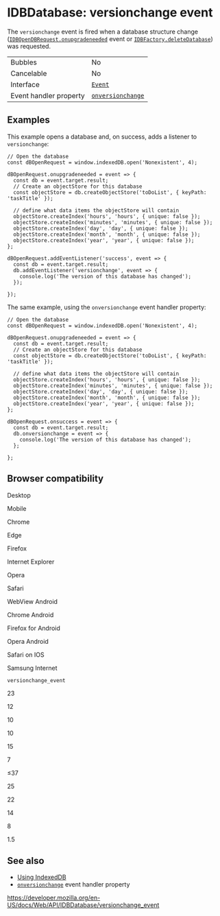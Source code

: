 # IDBDatabase: versionchange event

The `versionchange` event is fired when a database structure change ([`IDBOpenDBRequest.onupgradeneeded`](../idbopendbrequest/onupgradeneeded) event or [`IDBFactory.deleteDatabase`](../idbfactory/deletedatabase)) was requested.

<table><tbody><tr class="odd"><td>Bubbles</td><td>No</td></tr><tr class="even"><td>Cancelable</td><td>No</td></tr><tr class="odd"><td>Interface</td><td><a href="../event"><code>Event</code></a></td></tr><tr class="even"><td>Event handler property</td><td><a href="onversionchange"><code>onversionchange</code></a></td></tr></tbody></table>

## Examples

This example opens a database and, on success, adds a listener to `versionchange`:

    // Open the database
    const dBOpenRequest = window.indexedDB.open('Nonexistent', 4);

    dBOpenRequest.onupgradeneeded = event => {
      const db = event.target.result;
      // Create an objectStore for this database
      const objectStore = db.createObjectStore('toDoList', { keyPath: 'taskTitle' });

      // define what data items the objectStore will contain
      objectStore.createIndex('hours', 'hours', { unique: false });
      objectStore.createIndex('minutes', 'minutes', { unique: false });
      objectStore.createIndex('day', 'day', { unique: false });
      objectStore.createIndex('month', 'month', { unique: false });
      objectStore.createIndex('year', 'year', { unique: false });
    };

    dBOpenRequest.addEventListener('success', event => {
      const db = event.target.result;
      db.addEventListener('versionchange', event => {
        console.log('The version of this database has changed');
      });

    });

The same example, using the `onversionchange` event handler property:

    // Open the database
    const dBOpenRequest = window.indexedDB.open('Nonexistent', 4);

    dBOpenRequest.onupgradeneeded = event => {
      const db = event.target.result;
      // Create an objectStore for this database
      const objectStore = db.createObjectStore('toDoList', { keyPath: 'taskTitle' });

      // define what data items the objectStore will contain
      objectStore.createIndex('hours', 'hours', { unique: false });
      objectStore.createIndex('minutes', 'minutes', { unique: false });
      objectStore.createIndex('day', 'day', { unique: false });
      objectStore.createIndex('month', 'month', { unique: false });
      objectStore.createIndex('year', 'year', { unique: false });
    };

    dBOpenRequest.onsuccess = event => {
      const db = event.target.result;
      db.onversionchange = event => {
        console.log('The version of this database has changed');
      };

    };

## Browser compatibility

Desktop

Mobile

Chrome

Edge

Firefox

Internet Explorer

Opera

Safari

WebView Android

Chrome Android

Firefox for Android

Opera Android

Safari on IOS

Samsung Internet

`versionchange_event`

23

12

10

10

15

7

≤37

25

22

14

8

1.5

## See also

- [Using IndexedDB](../indexeddb_api/using_indexeddb)
- [`onversionchange`](onversionchange) event handler property

<a href="https://developer.mozilla.org/en-US/docs/Web/API/IDBDatabase/versionchange_event" class="_attribution-link">https://developer.mozilla.org/en-US/docs/Web/API/IDBDatabase/versionchange_event</a>
